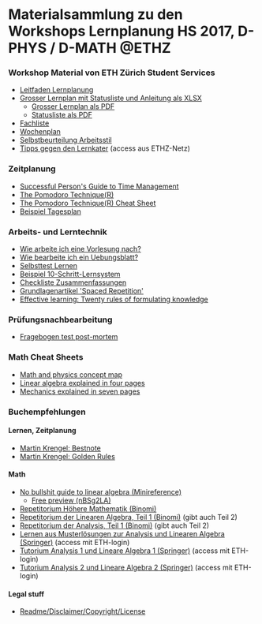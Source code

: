 # Materialsammlung zu den Workshops Lernplanung HS 2017, D-PHYS / D-MATH @ETHZ


### Workshop Material von ETH Zürich Student Services
* [Leitfaden Lernplanung](docs/WSLP_Leitfaden.pdf)
* [Grosser Lernplan mit Statusliste und Anleitung als XLSX](docs/WSLP_6er_Lernplan_Statusliste_WS_2018.xlsx)
  * [Grosser Lernplan als PDF](docs/WSLP_6er_Lernplan_WS_2018.pdf)
  * [Statusliste als PDF](docs/WSLP_6er_Statusliste_WS_2018.pdf)
* [Fachliste](docs/WSLP_Fachliste_2017.pdf)
* [Wochenplan](docs/WSLP_Wochenplan_2017_V2.pdf)
* [Selbstbeurteilung Arbeitsstil](docs/WSLP_Arbeitsstil_2017.pdf)
* [Tipps gegen den Lernkater](http://www.infozentrum.ethz.ch/uploads/user_upload/protected/ISBN3-9522538-0-4.pdf) (access aus ETHZ-Netz)


### Zeitplanung

* [Successful Person's Guide to Time Management](docs/GuideToTimeManagement.pdf)
* [The Pomodoro Technique(R)](docs/ThePomodoroTechnique_v1-3.pdf)
* [The Pomodoro Technique(R) Cheat Sheet](docs/pomodoro_cheat_sheet.pdf)
* [Beispiel Tagesplan](docs/Beispielhafter-Tagesplan-Golden-Rules.jpg)

### Arbeits- und Lerntechnik

* [Wie arbeite ich eine Vorlesung nach?](docs/Nacharbeiten.pdf)
* [Wie bearbeite ich ein Uebungsblatt?](docs/Uebungsblaetter.pdf)
* [Selbsttest Lernen](docs/Lerntest-Was-beim-Lernen-falsch-laeuft-Bestnote.pdf)
* [Beispiel 10-Schritt-Lernsystem](docs/10-Schritt-Lernsystem-Poster.pdf)
* [Checkliste Zusammenfassungen](docs/Checkliste-Gute-Zusammenfassungen.pdf)
* [Grundlagenartikel 'Spaced Repetition'](https://www.gwern.net/Spaced%20repetition)
* [Effective learning: Twenty rules of formulating knowledge](https://www.supermemo.com/en/articles/20rules)

### Prüfungsnachbearbeitung
* [Fragebogen test post-mortem](docs/Test-post-mortem.pdf)

### Math Cheat Sheets
* [Math and physics concept map](docs/conceptmap.pdf)
* [Linear algebra explained in four pages](docs/linear_algebra_in_4_pages.pdf)
* [Mechanics explained in seven pages](docs/mech_in_7_pages.pdf)

### Buchempfehlungen
#### Lernen, Zeitplanung
* [Martin Krengel: Bestnote](https://www.amazon.de/dp/394119366X/)
* [Martin Krengel: Golden Rules](https://www.amazon.de/dp/3941193449/)

#### Math

* [No bullshit guide to linear algebra (Minireference)](https://gumroad.com/l/noBSLA)
	* [Free preview (nBSg2LA)](docs/noBSguide2LA_preview.pdf)
* [Repetitorium Höhere Mathematik (Binomi)](https://www.binomi.de/epages/13038024.sf/de_DE/?ObjectPath=/Shops/13038024/Products/HM-34-2)
* [Repetitorium der Linearen Algebra, Teil 1 (Binomi)](https://www.binomi.de/epages/13038024.sf/de_DE/?ObjectPath=/Shops/13038024/Products/LA1-40-3) (gibt auch Teil 2)
* [Repetitorium der Analysis, Teil 1 (Binomi)](https://www.binomi.de/epages/13038024.sf/de_DE/?ObjectPath=/Shops/13038024/Products/AN1-50-2) (gibt auch Teil 2)
* [Lernen aus Musterlösungen zur Analysis und Linearen Algebra (Springer)](https://link.springer.com/book/10.1007/978-3-658-02353-9) (access mit ETH-login)
* [Tutorium Analysis 1 und Lineare Algebra 1 (Springer)](https://link.springer.com/book/10.1007/978-3-642-37366-4) (access mit ETH-login)
* [Tutorium Analysis 2 und Lineare Algebra 2 (Springer)](https://link.springer.com/book/10.1007/978-3-642-54713-3) (access mit ETH-login)

#### Legal stuff
* [Readme/Disclaimer/Copyright/License](README.md)
